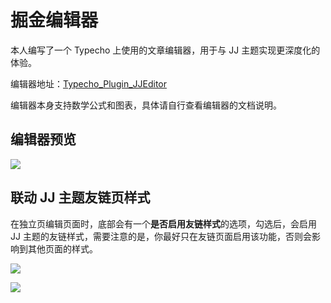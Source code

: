 <!--
 * @Author: mulingyuer
 * @Date: 2023-12-24 06:31:18
 * @LastEditTime: 2023-12-24 06:38:32
 * @LastEditors: mulingyuer
 * @Description: 掘金编辑器
 * @FilePath: /Typecho_Theme_JJ/src/advanced-config/jj-editor.md
 * 怎么可能会有bug！！！
-->

# 掘金编辑器

本人编写了一个 Typecho 上使用的文章编辑器，用于与 JJ 主题实现更深度化的体验。

编辑器地址：[Typecho_Plugin_JJEditor](https://github.com/mulingyuer/Typecho_Plugin_JJEditor)

编辑器本身支持数学公式和图表，具体请自行查看编辑器的文档说明。

## 编辑器预览

![](/images/advanced-config/jj-editor/掘金编辑器01.jpg)

## 联动 JJ 主题友链页样式

在独立页编辑页面时，底部会有一个**是否启用友链样式**的选项，勾选后，会启用 JJ 主题的友链样式，需要注意的是，你最好只在友链页面启用该功能，否则会影响到其他页面的样式。

![](/images/advanced-config/jj-editor/联动JJ主题友链页样式01.jpg)

![](/images/advanced-config/jj-editor/联动JJ主题友链页样式02.jpg)

